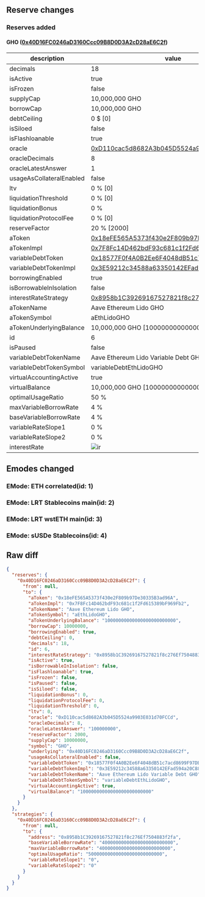 ## Reserve changes

### Reserves added

#### GHO ([0x40D16FC0246aD3160Ccc09B8D0D3A2cD28aE6C2f](https://etherscan.io/address/0x40D16FC0246aD3160Ccc09B8D0D3A2cD28aE6C2f))

| description | value |
| --- | --- |
| decimals | 18 |
| isActive | true |
| isFrozen | false |
| supplyCap | 10,000,000 GHO |
| borrowCap | 10,000,000 GHO |
| debtCeiling | 0 $ [0] |
| isSiloed | false |
| isFlashloanable | true |
| oracle | [0xD110cac5d8682A3b045D5524a9903E031d70FCCd](https://etherscan.io/address/0xD110cac5d8682A3b045D5524a9903E031d70FCCd) |
| oracleDecimals | 8 |
| oracleLatestAnswer | 1 |
| usageAsCollateralEnabled | false |
| ltv | 0 % [0] |
| liquidationThreshold | 0 % [0] |
| liquidationBonus | 0 % |
| liquidationProtocolFee | 0 % [0] |
| reserveFactor | 20 % [2000] |
| aToken | [0x18eFE565A5373f430e2F809b97De30335B3ad96A](https://etherscan.io/address/0x18eFE565A5373f430e2F809b97De30335B3ad96A) |
| aTokenImpl | [0x7F8Fc14D462bdF93c681c1f2Fd615389bF969Fb2](https://etherscan.io/address/0x7F8Fc14D462bdF93c681c1f2Fd615389bF969Fb2) |
| variableDebtToken | [0x18577F0f4A0B2Ee6F4048dB51c7acd8699F97DB8](https://etherscan.io/address/0x18577F0f4A0B2Ee6F4048dB51c7acd8699F97DB8) |
| variableDebtTokenImpl | [0x3E59212c34588a63350142EFad594a20C88C2CEd](https://etherscan.io/address/0x3E59212c34588a63350142EFad594a20C88C2CEd) |
| borrowingEnabled | true |
| isBorrowableInIsolation | false |
| interestRateStrategy | [0x8958b1C39269167527821f8c276Ef7504883f2fa](https://etherscan.io/address/0x8958b1C39269167527821f8c276Ef7504883f2fa) |
| aTokenName | Aave Ethereum Lido GHO |
| aTokenSymbol | aEthLidoGHO |
| aTokenUnderlyingBalance | 10,000,000 GHO [10000000000000000000000000] |
| id | 6 |
| isPaused | false |
| variableDebtTokenName | Aave Ethereum Lido Variable Debt GHO |
| variableDebtTokenSymbol | variableDebtEthLidoGHO |
| virtualAccountingActive | true |
| virtualBalance | 10,000,000 GHO [10000000000000000000000000] |
| optimalUsageRatio | 50 % |
| maxVariableBorrowRate | 4 % |
| baseVariableBorrowRate | 4 % |
| variableRateSlope1 | 0 % |
| variableRateSlope2 | 0 % |
| interestRate | ![ir](https://dash.onaave.com/api/static?variableRateSlope1=0&variableRateSlope2=0&optimalUsageRatio=500000000000000000000000000&baseVariableBorrowRate=40000000000000000000000000&maxVariableBorrowRate=40000000000000000000000000) |


## Emodes changed

### EMode: ETH correlated(id: 1)



### EMode: LRT Stablecoins main(id: 2)



### EMode: LRT wstETH main(id: 3)



### EMode: sUSDe Stablecoins(id: 4)



## Raw diff

```json
{
  "reserves": {
    "0x40D16FC0246aD3160Ccc09B8D0D3A2cD28aE6C2f": {
      "from": null,
      "to": {
        "aToken": "0x18eFE565A5373f430e2F809b97De30335B3ad96A",
        "aTokenImpl": "0x7F8Fc14D462bdF93c681c1f2Fd615389bF969Fb2",
        "aTokenName": "Aave Ethereum Lido GHO",
        "aTokenSymbol": "aEthLidoGHO",
        "aTokenUnderlyingBalance": "10000000000000000000000000",
        "borrowCap": 10000000,
        "borrowingEnabled": true,
        "debtCeiling": 0,
        "decimals": 18,
        "id": 6,
        "interestRateStrategy": "0x8958b1C39269167527821f8c276Ef7504883f2fa",
        "isActive": true,
        "isBorrowableInIsolation": false,
        "isFlashloanable": true,
        "isFrozen": false,
        "isPaused": false,
        "isSiloed": false,
        "liquidationBonus": 0,
        "liquidationProtocolFee": 0,
        "liquidationThreshold": 0,
        "ltv": 0,
        "oracle": "0xD110cac5d8682A3b045D5524a9903E031d70FCCd",
        "oracleDecimals": 8,
        "oracleLatestAnswer": "100000000",
        "reserveFactor": 2000,
        "supplyCap": 10000000,
        "symbol": "GHO",
        "underlying": "0x40D16FC0246aD3160Ccc09B8D0D3A2cD28aE6C2f",
        "usageAsCollateralEnabled": false,
        "variableDebtToken": "0x18577F0f4A0B2Ee6F4048dB51c7acd8699F97DB8",
        "variableDebtTokenImpl": "0x3E59212c34588a63350142EFad594a20C88C2CEd",
        "variableDebtTokenName": "Aave Ethereum Lido Variable Debt GHO",
        "variableDebtTokenSymbol": "variableDebtEthLidoGHO",
        "virtualAccountingActive": true,
        "virtualBalance": "10000000000000000000000000"
      }
    }
  },
  "strategies": {
    "0x40D16FC0246aD3160Ccc09B8D0D3A2cD28aE6C2f": {
      "from": null,
      "to": {
        "address": "0x8958b1C39269167527821f8c276Ef7504883f2fa",
        "baseVariableBorrowRate": "40000000000000000000000000",
        "maxVariableBorrowRate": "40000000000000000000000000",
        "optimalUsageRatio": "500000000000000000000000000",
        "variableRateSlope1": "0",
        "variableRateSlope2": "0"
      }
    }
  }
}
```
